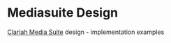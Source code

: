 # Mediasuite Design

[Clariah Media Suite](https://github.com/CLARIAH/wp5_mediasuite) design - implementation examples